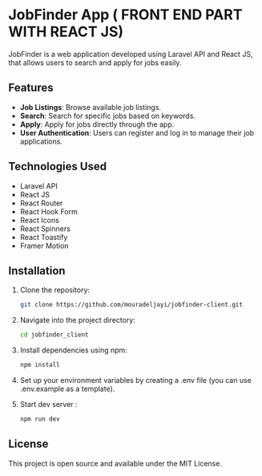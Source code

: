# JobFinder App ( FRONT END PART WITH REACT JS)

JobFinder is a web application developed using Laravel API and React JS, that allows users to search and apply for jobs easily.

## Features

- **Job Listings**: Browse available job listings.
- **Search**: Search for specific jobs based on keywords.
- **Apply**: Apply for jobs directly through the app.
- **User Authentication**: Users can register and log in to manage their job applications.
  
## Technologies Used

- Laravel API
- React JS
- React Router
- React Hook Form
- React Icons
- React Spinners
- React Toastify
- Framer Motion

## Installation

1. Clone the repository:
   ```bash
   git clone https://github.com/mouradeljayi/jobfinder-client.git

2. Navigate into the project directory:
   ```bash
   cd jobfinder_client

3. Install dependencies using npm:
   ```bash
   npm install

4. Set up your environment variables by creating a .env file (you can use .env.example as a template).

5. Start dev server :
   ```bash
   npm run dev


## License

This project is open source and available under the MIT License.

